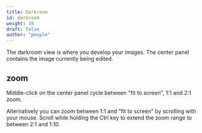 ```yaml
---
title: Darkroom
id: darkroom
weight: 30
draft: false
author: "people"
---
```


The darkroom view is where you develop your images. The center panel contains the image currently being edited.

## zoom

Middle-click on the center panel cycle between "fit to screen", 1:1 and 2:1 zoom.

Alternatively you can zoom between 1:1 and "fit to screen" by scrolling with your mouse. Scroll while holding the Ctrl key to extend the zoom range to between 2:1 and 1:10.
